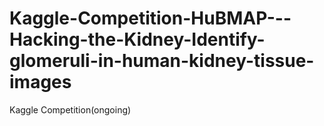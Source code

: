 # Kaggle-Competition-HuBMAP---Hacking-the-Kidney-Identify-glomeruli-in-human-kidney-tissue-images
Kaggle Competition(ongoing)
